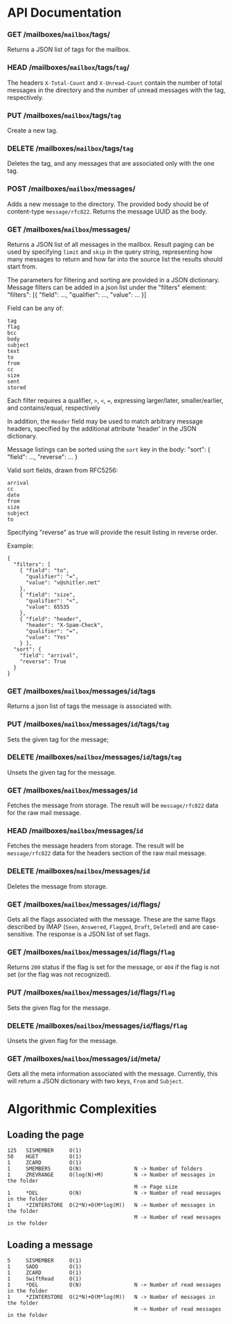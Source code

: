 
# API Documentation

### GET /mailboxes/`mailbox`/tags/

Returns a JSON list of tags for the mailbox.

### HEAD /mailboxes/`mailbox`/tags/`tag`/

The headers `X-Total-Count` and `X-Unread-Count` contain the number of total
messages in the directory and the number of unread messages with the
tag, respectively.

### PUT /mailboxes/`mailbox`/tags/`tag`

Create a new tag.

### DELETE /mailboxes/`mailbox`/tags/`tag`

Deletes the tag, and any messages that are associated only with the one
tag.

### POST /mailboxes/`mailbox`/messages/

Adds a new message to the directory.  The provided body should be of
content-type `message/rfc822`.  Returns the message UUID as the body.

### GET /mailboxes/`mailbox`/messages/

Returns a JSON list of all messages in the mailbox.  Result paging can
be used by specifying `limit` and `skip` in the query string,
representing how many messages to return and how far into the source
list the results should start from.

The parameters for filtering and sorting are provided in a JSON dictionary.
Message filters can be added in a json list under the "filters" element:
"filters": [{ "field": ...,
  "qualifier":  ...,
  "value": ...
}]

Field can be any of:
```
tag
flag
bcc
body
subject
text
to
from
cc
size 
sent
stored
```

Each filter requires a qualifier, `>`, `<`, `=`, expressing
larger/later, smaller/earlier, and contains/equal, respectively

In addition, the `Header` field may be used to match arbitrary
message headers, specified by the additional attribute 'header' in the
JSON dictionary.

Message listings can be sorted using the `sort` key in the body:
"sort": {
  "field": ...,
  "reverse": ...
}

Valid sort fields, drawn from RFC5256:
```
arrival
cc
date
from
size
subject
to
```

Specifying "reverse" as true will provide the result listing in reverse
order.

Example:
```
{
  "filters": [
    { "field": "to",
      "qualifier": "=",
      "value": "v@shitler.net"
    },
    { "field": "size",
      "qualifier": "<",
      "value": 65535
    },
    { "field": "header",
      "header": "X-Spam-Check",
      "qualifier": "=",
      "value": "Yes"
    } ],
  "sort": {
    "field": "arrival",
    "reverse": True
  }
}
```

### GET /mailboxes/`mailbox`/messages/`id`/tags

Returns a json list of tags the message is associated with.

### PUT /mailboxes/`mailbox`/messages/`id`/tags/`tag`

Sets the given tag for the message;

### DELETE /mailboxes/`mailbox`/messages/`id`/tags/`tag`

Unsets the given tag for the message.

### GET /mailboxes/`mailbox`/messages/`id`

Fetches the message from storage. The result will be `message/rfc822`
data for the raw mail message.

### HEAD /mailboxes/`mailbox`/messages/`id`

Fetches the message headers from storage. The result will be `message/rfc822`
data for the headers section of the raw mail message.

### DELETE /mailboxes/`mailbox`/messages/`id`

Deletes the message from storage.

### GET /mailboxes/`mailbox`/messages/`id`/flags/

Gets all the flags associated with the message. These are the same flags
described by IMAP (`Seen`, `Answered`, `Flagged`, `Draft`, `Deleted`) and are
case-sensitive. The response is a JSON list of set flags.

### GET /mailboxes/`mailbox`/messages/`id`/flags/`flag`

Returns `200` status if the flag is set for the message, or `404` if the flag
is not set (or the flag was not recognized).

### PUT /mailboxes/`mailbox`/messages/`id`/flags/`flag`

Sets the given flag for the message.

### DELETE /mailboxes/`mailbox`/messages/`id`/flags/`flag`

Unsets the given flag for the message.

### GET /mailboxes/`mailbox`/messages/`id`/meta/

Gets all the meta information associated with the message. Currently, this will
return a JSON dictionary with two keys, `From` and `Subject`.

# Algorithmic Complexities

## Loading the page

    125   SISMEMBER     O(1)
    50    HGET          O(1)
    1     ZCARD         O(1)
    1     SMEMBERS      O(N)                 N -> Number of folders
    1     ZREVRANGE     O(log(N)+M)          N -> Number of messages in the folder
                                             M -> Page size
    1     *DEL          O(N)                 N -> Number of read messages in the folder
    1     *ZINTERSTORE  O(2*N)+O(M*log(M))   N -> Number of messages in the folder
                                             M -> Number of read messages in the folder

## Loading a message

    5     SISMEMBER     O(1)
    1     SADD          O(1)
    1     ZCARD         O(1)
    1     SwiftRead     O(1)
    1     *DEL          O(N)                 N -> Number of read messages in the folder
    1     *ZINTERSTORE  O(2*N)+O(M*log(M))   N -> Number of messages in the folder
                                             M -> Number of read messages in the folder

